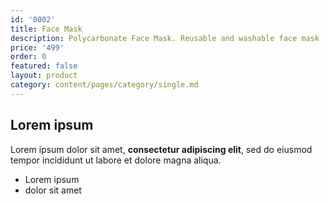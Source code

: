 ```yaml
---
id: '0002'
title: Face Mask
description: Polycarbonate Face Mask. Reusable and washable face mask
price: '499'
order: 0
featured: false
layout: product
category: content/pages/category/single.md
---
```

## Lorem ipsum

Lorem ipsum dolor sit amet, **consectetur adipiscing elit**, sed do eiusmod tempor incididunt ut labore et dolore magna aliqua.

- Lorem ipsum
- dolor sit amet